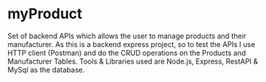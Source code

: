 # myProduct
Set of backend APIs which allows the user to manage products and their manufacturer. As this is a backend express project, so to test the APIs I use HTTP client (Postman) and do the CRUD operations on the Products and Manufacturer Tables. Tools & Libraries used are Node.js, Express, RestAPI & MySql as the database.
